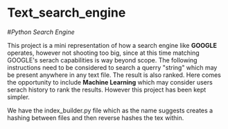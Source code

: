# Text_search_engine
#*Python Search Engine*

This project is a mini representation of how a search engine like **GOOGLE** operates, however not shooting too big, since at this time matching GOOGLE's serach capabilities is way beyond scope. 
The following instructions need to be considered to search a querry "string" which may be present anywhere in any text file. The result is also ranked. Here comes the opportunity to include **Machine Learning** which may consider users serach history to rank the results. However this project has been kept simpler.

We have the index_builder.py file which as the name suggests creates a hashing between files and then reverse hashes the tex within.

